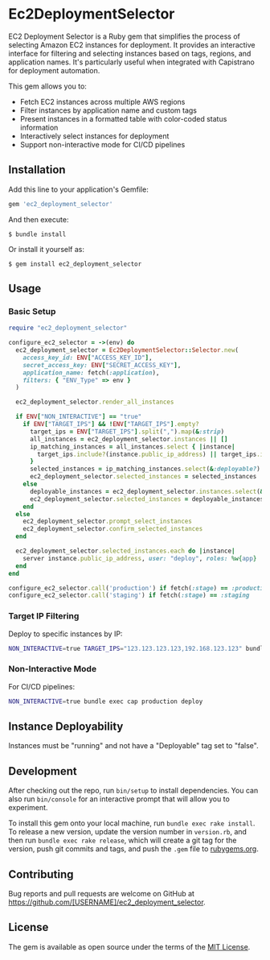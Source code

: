 # Ec2DeploymentSelector

EC2 Deployment Selector is a Ruby gem that simplifies the process of selecting Amazon EC2 instances for deployment. It provides an interactive interface for filtering and selecting instances based on tags, regions, and application names. It's particularly useful when integrated with Capistrano for deployment automation.

This gem allows you to:
- Fetch EC2 instances across multiple AWS regions
- Filter instances by application name and custom tags
- Present instances in a formatted table with color-coded status information
- Interactively select instances for deployment
- Support non-interactive mode for CI/CD pipelines

## Installation

Add this line to your application's Gemfile:

```ruby
gem 'ec2_deployment_selector'
```

And then execute:

    $ bundle install

Or install it yourself as:

    $ gem install ec2_deployment_selector

## Usage

### Basic Setup

```ruby
require "ec2_deployment_selector"

configure_ec2_selector = ->(env) do
  ec2_deployment_selector = Ec2DeploymentSelector::Selector.new(
    access_key_id: ENV["ACCESS_KEY_ID"],
    secret_access_key: ENV["SECRET_ACCESS_KEY"],
    application_name: fetch(:application),
    filters: { "ENV_Type" => env }
  )

  ec2_deployment_selector.render_all_instances

  if ENV["NON_INTERACTIVE"] == "true"
    if ENV["TARGET_IPS"] && !ENV["TARGET_IPS"].empty?
      target_ips = ENV["TARGET_IPS"].split(",").map(&:strip)
      all_instances = ec2_deployment_selector.instances || []
      ip_matching_instances = all_instances.select { |instance|
        target_ips.include?(instance.public_ip_address) || target_ips.include?(instance.private_ip_address)
      }
      selected_instances = ip_matching_instances.select(&:deployable?)
      ec2_deployment_selector.selected_instances = selected_instances
    else
      deployable_instances = ec2_deployment_selector.instances.select(&:deployable?)
      ec2_deployment_selector.selected_instances = deployable_instances
    end
  else
    ec2_deployment_selector.prompt_select_instances
    ec2_deployment_selector.confirm_selected_instances
  end

  ec2_deployment_selector.selected_instances.each do |instance|
    server instance.public_ip_address, user: "deploy", roles: %w{app}
  end
end

configure_ec2_selector.call('production') if fetch(:stage) == :production
configure_ec2_selector.call('staging') if fetch(:stage) == :staging
```

### Target IP Filtering

Deploy to specific instances by IP:

```bash
NON_INTERACTIVE=true TARGET_IPS="123.123.123.123,192.168.123.123" bundle exec cap staging deploy
```

### Non-Interactive Mode

For CI/CD pipelines:

```bash
NON_INTERACTIVE=true bundle exec cap production deploy
```

## Instance Deployability

Instances must be "running" and not have a "Deployable" tag set to "false".

## Development

After checking out the repo, run `bin/setup` to install dependencies. You can also run `bin/console` for an interactive prompt that will allow you to experiment.

To install this gem onto your local machine, run `bundle exec rake install`. To release a new version, update the version number in `version.rb`, and then run `bundle exec rake release`, which will create a git tag for the version, push git commits and tags, and push the `.gem` file to [rubygems.org](https://rubygems.org).

## Contributing

Bug reports and pull requests are welcome on GitHub at https://github.com/[USERNAME]/ec2_deployment_selector.


## License

The gem is available as open source under the terms of the [MIT License](https://opensource.org/licenses/MIT).
